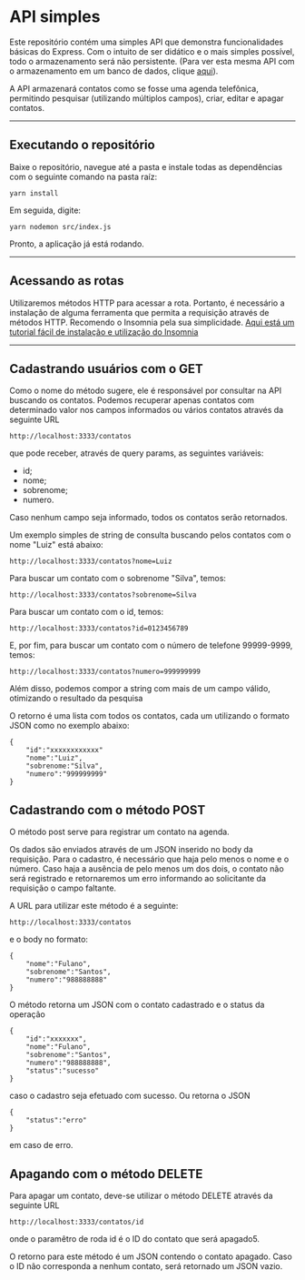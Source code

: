 # API simples
 
Este repositório contém uma simples API que demonstra funcionalidades básicas do Express. Com o intuito de ser didático e o mais simples possível, todo o armazenamento será não persistente. (Para ver esta mesma API com o armazenamento em um banco de dados, clique [aqui]()).

A API armazenará contatos como se fosse uma agenda telefônica, permitindo pesquisar (utilizando múltiplos campos), criar, editar e apagar contatos.

---
## Executando o repositório

Baixe o repositório, navegue até a pasta e instale todas as dependências com o seguinte comando na pasta raíz:

```
yarn install
```

Em seguida, digite:
```
yarn nodemon src/index.js
```

Pronto, a aplicação já está rodando.

---
## Acessando as rotas
Utilizaremos métodos HTTP para acessar a rota. Portanto, é necessário a instalação de alguma ferramenta que permita a requisição através de métodos HTTP. Recomendo o Insomnia pela sua simplicidade. [Aqui está um tutorial fácil de instalação e utilização do Insomnia](https://www.youtube.com/watch?v=022dOdiAA8Q&ab_channel=RonanAdrielZenatti)

---
##  Cadastrando usuários com o GET
Como o nome do método sugere, ele é responsável por consultar na API buscando os contatos. Podemos recuperar apenas contatos com determinado valor nos campos informados ou vários contatos através da seguinte URL

```
http://localhost:3333/contatos
```
que pode receber, através de query params, as seguintes variáveis:
 - id;
 - nome;
 - sobrenome;
 - numero.

Caso nenhum campo seja informado, todos os contatos serão retornados.

Um exemplo simples de string de consulta buscando pelos contatos com o nome "Luiz" está abaixo:
```
http://localhost:3333/contatos?nome=Luiz
```

Para buscar um contato com o sobrenome "Silva", temos:
```
http://localhost:3333/contatos?sobrenome=Silva
```

Para buscar um contato com o id, temos:
```
http://localhost:3333/contatos?id=0123456789
```

E, por fim, para buscar um contato com o número de telefone 99999-9999, temos:

```
http://localhost:3333/contatos?numero=999999999
```
Além disso, podemos compor a string com mais de um campo válido, otimizando o resultado da pesquisa

O retorno é uma lista com todos os contatos, cada um utilizando o formato JSON como no exemplo abaixo:

```
{
    "id":"xxxxxxxxxxxx"
    "nome":"Luiz",
    "sobrenome:"Silva",
    "numero":"999999999"
}
```

## Cadastrando com o método POST
O método post serve para registrar um contato na agenda. 

Os dados são enviados através de um JSON inserido no body da requisição. Para o cadastro, é necessário que haja pelo menos o nome e o número. Caso haja a ausência de pelo menos um dos dois, o contato não será registrado e retornaremos um erro informando ao solicitante da requisição o campo faltante.

A URL para utilizar este método é a seguinte:
```
http://localhost:3333/contatos
```
e o body no formato:
```
{
    "nome":"Fulano",
    "sobrenome":"Santos",
    "numero":"988888888"
}
```

O método retorna um JSON com o contato cadastrado e o status da operação
```
{
    "id":"xxxxxxx",
    "nome":"Fulano",
    "sobrenome":"Santos",
    "numero":"988888888",
    "status":"sucesso"
}
```
caso o cadastro seja efetuado com sucesso. Ou retorna o JSON
```
{
    "status":"erro"
}
```
em caso de erro.

## Apagando com o método DELETE
Para apagar um contato, deve-se utilizar o método DELETE através da seguinte URL
```
http://localhost:3333/contatos/id
```

onde o paramêtro de roda id é o ID do contato que será apagado5. 

O retorno para este método é um JSON contendo o contato apagado. Caso o ID não corresponda a nenhum contato, será retornado um JSON vazio.